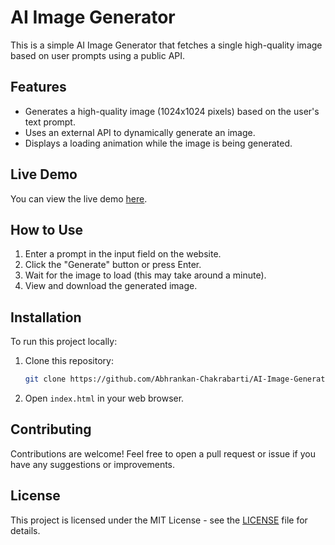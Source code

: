 # AI Image Generator

This is a simple AI Image Generator that fetches a single high-quality image based on user prompts using a public API.

## Features

- Generates a high-quality image (1024x1024 pixels) based on the user's text prompt.
- Uses an external API to dynamically generate an image.
- Displays a loading animation while the image is being generated.

## Live Demo

You can view the live demo [here](https://abhrankan-chakrabarti.github.io/AI-Image-Generator/).

## How to Use

1. Enter a prompt in the input field on the website.
2. Click the "Generate" button or press Enter.
3. Wait for the image to load (this may take around a minute).
4. View and download the generated image.

## Installation

To run this project locally:

1. Clone this repository:
   ```bash
   git clone https://github.com/Abhrankan-Chakrabarti/AI-Image-Generator.git
   ```
2. Open `index.html` in your web browser.

## Contributing

Contributions are welcome! Feel free to open a pull request or issue if you have any suggestions or improvements.

## License

This project is licensed under the MIT License - see the [LICENSE](LICENSE) file for details.
